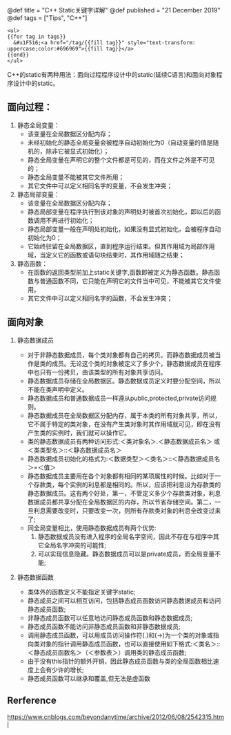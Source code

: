 @def title = "C++ Static关键字详解"
@def published = "21 December 2019"
@def tags = ["Tips", "C++"]

~~~
<ul>
{{for tag in tags}}
  &#x1F516;<a href="/tag/{{fill tag}}" style="text-transform: uppercase;color:#696969">{{fill tag}}</a>
{{end}}
</ul>
~~~

C++的static有两种用法：面向过程程序设计中的static(延续C语言)和面向对象程序设计中的static。

## 面向过程：
1. 静态全局变量：
    - 该变量在全局数据区分配内存；
    - 未经初始化的静态全局变量会被程序自动初始化为0（自动变量的值是随机的，除非它被显式初始化）；
    - 静态全局变量在声明它的整个文件都是可见的，而在文件之外是不可见的；
    - 静态全局变量不能被其它文件所用；
    - 其它文件中可以定义相同名字的变量，不会发生冲突；
2. 静态局部变量：
    - 该变量在全局数据区分配内存；
    - 静态局部变量在程序执行到该对象的声明处时被首次初始化，即以后的函数调用不再进行初始化；
    - 静态局部变量一般在声明处初始化，如果没有显式初始化，会被程序自动初始化为0；
    - 它始终驻留在全局数据区，直到程序运行结束。但其作用域为局部作用域，当定义它的函数或语句块结束时，其作用域随之结束；
3. 静态函数：
    - 在函数的返回类型前加上static关键字,函数即被定义为静态函数。静态函数与普通函数不同，它只能在声明它的文件当中可见，不能被其它文件使用。
    - 其它文件中可以定义相同名字的函数，不会发生冲突；

## 面向对象
1. 静态数据成员
    - 对于非静态数据成员，每个类对象都有自己的拷贝。而静态数据成员被当作是类的成员。无论这个类的对象被定义了多少个，静态数据成员在程序中也只有一份拷贝，由该类型的所有对象共享访问。
    - 静态数据成员存储在全局数据区。静态数据成员定义时要分配空间，所以不能在类声明中定义。
    - 静态数据成员和普通数据成员一样遵从public,protected,private访问规则。
    - 静态数据成员在全局数据区分配内存，属于本类的所有对象共享，所以，它不属于特定的类对象，在没有产生类对象时其作用域就可见，即在没有产生类的实例时，我们就可以操作它。
    - 类的静态数据成员有两种访问形式:＜类对象名＞.＜静态数据成员名＞ 或 ＜类类型名＞::＜静态数据成员名＞
    - 静态数据成员初始化的格式为:＜数据类型＞＜类名＞::＜静态数据成员名＞=＜值＞
    - 静态数据成员主要用在各个对象都有相同的某项属性的时候。比如对于一个存款类，每个实例的利息都是相同的。所以，应该把利息设为存款类的静态数据成员。这有两个好处，第一，不管定义多少个存款类对象，利息数据成员都共享分配在全局数据区的内存，所以节省存储空间。第二，一旦利息需要改变时，只要改变一次，则所有存款类对象的利息全改变过来了;
    - 同全局变量相比，使用静态数据成员有两个优势:
        1. 静态数据成员没有进入程序的全局名字空间，因此不存在与程序中其它全局名字冲突的可能性;
        2. 可以实现信息隐藏。静态数据成员可以是private成员，而全局变量不能;

2. 静态数据函数
    - 类体外的函数定义不能指定关键字static;
    - 静态成员之间可以相互访问，包括静态成员函数访问静态数据成员和访问静态成员函数;
    - 非静态成员函数可以任意地访问静态成员函数和静态数据成员;
    - 静态成员函数不能访问非静态成员函数和非静态数据成员;
    - 调用静态成员函数，可以用成员访问操作符(.)和(->)为一个类的对象或指向类对象的指针调用静态成员函数，也可以直接使用如下格式:＜类名＞::＜静态成员函数名＞（＜参数表＞）调用类的静态成员函数;
    - 由于没有this指针的额外开销，因此静态成员函数与类的全局函数相比速度上会有少许的增长;
    - 静态成员函数可以继承和覆盖,但无法是虚函数

## Rerference
https://www.cnblogs.com/beyondanytime/archive/2012/06/08/2542315.html